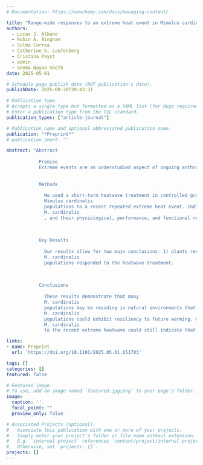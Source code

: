 ```yaml
---
# Documentation: https://wowchemy.com/docs/managing-content/

title: "Range-wide responses to an extreme heat event in Mimulus cardinalis"
authors: 
  - Lucas J. Albano
  - Robin A. Bingham
  - Sulma Correa
  - Catherine G. Laufenberg
  - Cristina Payst
  - admin
  - Seema Nayan Sheth
date: 2025-05-01

# Schedule page publish date (NOT publication's date).
publishDate: 2025-08-30T20:43:31

# Publication type.
# Accepts a single type but formatted as a YAML list (for Hugo requirements).
# Enter a publication type from the CSL standard.
publication_types: ["article-journal"]

# Publication name and optional abbreviated publication name.
publication: "*Preprint*"
# publication_short: ""

abstract: "Abstract
          
            Premise
            Extreme events are an understudied aspect of ongoing anthropogenic climate change that could play a disproportionate role in the threat that rapid environmental shifts pose to natural populations.
          
          
            Methods
            
              We used a short-term heatwave treatment in controlled growth chamber environments to study evolutionary responses in
              Mimulus cardinalis
              populations to a recent repeated extreme heat event. Individuals from before (ancestors) and after (descendants) this extreme heat event were resurrected from seeds harvested from six populations across the range of
              M. cardinalis
              , and their physiological, performance, and functional responses (stomatal conductance, leaf temperature difference, photosystem II efficiency, relative growth rate, specific leaf area, and leaf dry matter content) to the heatwave treatment were assessed.
            
          
          
            Key Results
            
              Our results allow for two main conclusions: 1) plants responded favorably to the heatwave treatment in terms of their overall performance and the magnitude of response was generally greatest among trailing-edge populations, and 2) despite some evidence of divergent evolutionary responses among regions to the recent natural extreme heat event, we did not find adaptive evolution that affected how
              M. cardinalis
              populations responded to the heatwave treatment.
            
          
          
            Conclusions
            
              These results demonstrate that many
              M. cardinalis
              populations may be residing in natural environments that are below their optimum average temperature, indicating that
              M. cardinalis
              populations could exhibit resiliency to future warming. However, limited evolutionary responses in
              M. cardinalis
              to the recent extreme heatwave could still indicate that there is potential for future vulnerability to extreme climate events of increased intensity, frequency, and duration in the future."

links:
- name: Preprint
  url: 'https://doi.org/10.1101/2025.05.01.651703'

tags: []
categories: []
featured: false

# Featured image
# To use, add an image named `featured.jpg/png` to your page's folder. 
image:
  caption: ''
  focal_point: ""
  preview_only: false

# Associated Projects (optional).
#   Associate this publication with one or more of your projects.
#   Simply enter your project's folder or file name without extension.
#   E.g. `internal-project` references `content/project/internal-project/index.md`.
#   Otherwise, set `projects: []`.
projects: []
---
```

